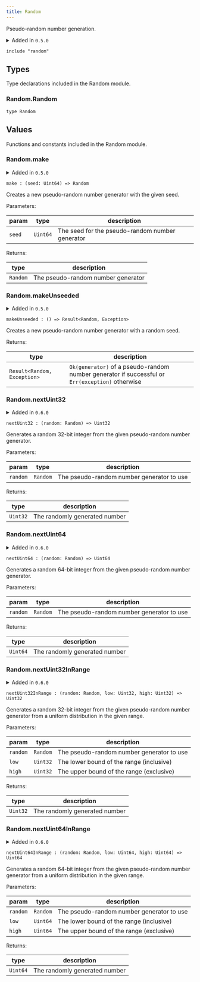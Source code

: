 ```yaml
---
title: Random
---
```


Pseudo-random number generation.

<details disabled>
<summary tabindex="-1">Added in <code>0.5.0</code></summary>
No other changes yet.
</details>

```grain
include "random"
```

## Types

Type declarations included in the Random module.

### Random.**Random**

```grain
type Random
```

## Values

Functions and constants included in the Random module.

### Random.**make**

<details disabled>
<summary tabindex="-1">Added in <code>0.5.0</code></summary>
No other changes yet.
</details>

```grain
make : (seed: Uint64) => Random
```

Creates a new pseudo-random number generator with the given seed.

Parameters:

|param|type|description|
|-----|----|-----------|
|`seed`|`Uint64`|The seed for the pseudo-random number generator|

Returns:

|type|description|
|----|-----------|
|`Random`|The pseudo-random number generator|

### Random.**makeUnseeded**

<details disabled>
<summary tabindex="-1">Added in <code>0.5.0</code></summary>
No other changes yet.
</details>

```grain
makeUnseeded : () => Result<Random, Exception>
```

Creates a new pseudo-random number generator with a random seed.

Returns:

|type|description|
|----|-----------|
|`Result<Random, Exception>`|`Ok(generator)` of a pseudo-random number generator if successful or `Err(exception)` otherwise|

### Random.**nextUint32**

<details>
<summary>Added in <code>0.6.0</code></summary>
<table>
<thead>
<tr><th>version</th><th>changes</th></tr>
</thead>
<tbody>
<tr><td><code>0.5.0</code></td><td>Originally named `nextInt32`</td></tr>
</tbody>
</table>
</details>

```grain
nextUint32 : (random: Random) => Uint32
```

Generates a random 32-bit integer from the given pseudo-random number generator.

Parameters:

|param|type|description|
|-----|----|-----------|
|`random`|`Random`|The pseudo-random number generator to use|

Returns:

|type|description|
|----|-----------|
|`Uint32`|The randomly generated number|

### Random.**nextUint64**

<details>
<summary>Added in <code>0.6.0</code></summary>
<table>
<thead>
<tr><th>version</th><th>changes</th></tr>
</thead>
<tbody>
<tr><td><code>0.5.0</code></td><td>Originally named `nextInt64`</td></tr>
</tbody>
</table>
</details>

```grain
nextUint64 : (random: Random) => Uint64
```

Generates a random 64-bit integer from the given pseudo-random number generator.

Parameters:

|param|type|description|
|-----|----|-----------|
|`random`|`Random`|The pseudo-random number generator to use|

Returns:

|type|description|
|----|-----------|
|`Uint64`|The randomly generated number|

### Random.**nextUint32InRange**

<details>
<summary>Added in <code>0.6.0</code></summary>
<table>
<thead>
<tr><th>version</th><th>changes</th></tr>
</thead>
<tbody>
<tr><td><code>0.5.0</code></td><td>Originally named `nextInt32InRange`</td></tr>
</tbody>
</table>
</details>

```grain
nextUint32InRange : (random: Random, low: Uint32, high: Uint32) => Uint32
```

Generates a random 32-bit integer from the given pseudo-random number generator
from a uniform distribution in the given range.

Parameters:

|param|type|description|
|-----|----|-----------|
|`random`|`Random`|The pseudo-random number generator to use|
|`low`|`Uint32`|The lower bound of the range (inclusive)|
|`high`|`Uint32`|The upper bound of the range (exclusive)|

Returns:

|type|description|
|----|-----------|
|`Uint32`|The randomly generated number|

### Random.**nextUint64InRange**

<details>
<summary>Added in <code>0.6.0</code></summary>
<table>
<thead>
<tr><th>version</th><th>changes</th></tr>
</thead>
<tbody>
<tr><td><code>0.5.0</code></td><td>Originally named `nextInt64InRange`</td></tr>
</tbody>
</table>
</details>

```grain
nextUint64InRange : (random: Random, low: Uint64, high: Uint64) => Uint64
```

Generates a random 64-bit integer from the given pseudo-random number generator
from a uniform distribution in the given range.

Parameters:

|param|type|description|
|-----|----|-----------|
|`random`|`Random`|The pseudo-random number generator to use|
|`low`|`Uint64`|The lower bound of the range (inclusive)|
|`high`|`Uint64`|The upper bound of the range (exclusive)|

Returns:

|type|description|
|----|-----------|
|`Uint64`|The randomly generated number|

